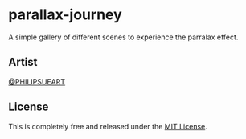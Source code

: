 # parallax-journey

A simple gallery of different scenes to experience the parralax effect.

## Artist

[@PHILIPSUEART](https://linktr.ee/philipsueart)

## License

This is completely free and released under the [MIT License](/LICENSE).